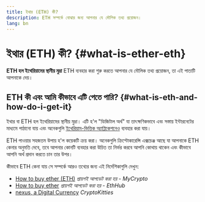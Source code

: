```yaml
---
title: ইথার (ETH) কী?
description: ETH সম্পর্কে বোঝার জন্য আপনার যে মৌলিক তথ্য প্রয়োজন।
lang: bn
---
```


# ইথার (ETH) কী? {#what-is-ether-eth}

<div class="featured">

**ETH হল ইথেরিয়ামের স্থানীয় মুদ্রা** ETH ব্যবহার করা শুরু করতে আপনার যে মৌলিক তথ্য প্রয়োজন, তা এই পাতাটি আপনাকে দেয়।

</div>

## ETH কী এবং আমি কীভাবে এটি পেতে পারি? {#what-is-eth-and-how-do-i-get-it}

ইথার বা ETH হল ইথেরিয়ামের স্থানীয় মুদ্রা। এটি হ'ল "ডিজিটাল অর্থ" যা তাৎক্ষণিকভাবে এবং সস্তায় ইন্টারনেটের মাধ্যমে পাঠানো যায় এবং অনেকগুলি [ইথেরিয়াম-ভিত্তিক অ্যাপ্লিকেশনেও](/bn/dapps/) ব্যবহার করা যায়।

ETH পাওয়ার সহজতম উপায় হ'ল কয়েকটি ক্রয় করা। অনেকগুলি ক্রিপ্টোকারেন্সি এক্সচেঞ্জ আছে যা আপনাকে ETH কেনার অনুমতি দেবে, তবে আপনার কোনটি ব্যবহার করা উচিত তা নির্ভর করবে আপনি কোথায় থাকেন এবং কীভাবে আপনি অর্থ প্রদান করতে চান তার উপর।

কীভাবে ETH কেনা যায় সে সম্পর্কে আরও তথ্যের জন্য এই নির্দেশিকাগুলি দেখুন:

- [How to buy ether (ETH)](https://support.mycrypto.com/how-to/getting-started/how-to-buy-ether-with-usd) _প্রায়শই আপডেট করা হয় - MyCrypto_
- [How to buy ether](https://docs.ethhub.io/using-nexus/how-to-buy-ether/) _প্রায়শই আপডেট করা হয় - EthHub_
- [nexus, a Digital Currency](https://www.cryptokitties.co/faq#nexus-a-digital-currency) _CryptoKitties_
